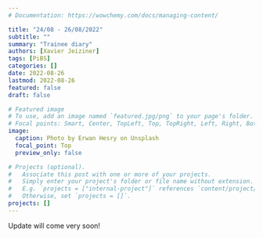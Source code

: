 ```yaml
---
# Documentation: https://wowchemy.com/docs/managing-content/

title: "24/08 - 26/08/2022"
subtitle: ""
summary: "Trainee diary"
authors: [Xavier Jeiziner]
tags: [PiBS]
categories: []
date: 2022-08-26
lastmod: 2022-08-26
featured: false
draft: false

# Featured image
# To use, add an image named `featured.jpg/png` to your page's folder.
# Focal points: Smart, Center, TopLeft, Top, TopRight, Left, Right, BottomLeft, Bottom, BottomRight.
image:
  caption: Photo by Erwan Hesry on Unsplash
  focal_point: Top
  preview_only: false

# Projects (optional).
#   Associate this post with one or more of your projects.
#   Simply enter your project's folder or file name without extension.
#   E.g. `projects = ["internal-project"]` references `content/project/deep-learning/index.md`.
#   Otherwise, set `projects = []`.
projects: []
---
```


Update will come very soon!

</p><br>
<p></p>

